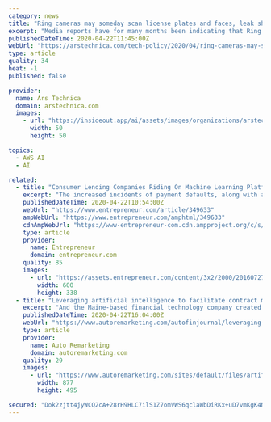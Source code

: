 ```yaml
---
category: news
title: "Ring cameras may someday scan license plates and faces, leak shows"
excerpt: "Media reports have for many months been indicating that Ring may integrate facial recognition into its product line. The company does not at this time use any such technology, including Amazon's own Rekognition platform, but in a January 6 letter to Congress (PDF), Amazon left open the possibility for adding it in the future. \"We do frequently ..."
publishedDateTime: 2020-04-22T11:45:00Z
webUrl: "https://arstechnica.com/tech-policy/2020/04/ring-cameras-may-someday-scan-license-plates-and-faces-leak-shows/"
type: article
quality: 34
heat: -1
published: false

provider:
  name: Ars Technica
  domain: arstechnica.com
  images:
    - url: "https://insideout.app/ai/assets/images/organizations/arstechnica.com-50x50.jpg"
      width: 50
      height: 50

topics:
  - AWS AI
  - AI

related:
  - title: "Consumer Lending Companies Riding On Machine Learning Platforms To Manage Risks"
    excerpt: "The increased incidents of payment defaults, along with an alarming credit risk rate have prompted many of these firms to build risk mitigation models using machine learning (ML), so as to reduce the risk of default in a cost-effective manner, while taking smart, well-informed lending decisions in these complex times. The traditional analytical ..."
    publishedDateTime: 2020-04-22T10:54:00Z
    webUrl: "https://www.entrepreneur.com/article/349633"
    ampWebUrl: "https://www.entrepreneur.com/amphtml/349633"
    cdnAmpWebUrl: "https://www-entrepreneur-com.cdn.ampproject.org/c/s/www.entrepreneur.com/amphtml/349633"
    type: article
    provider:
      name: Entrepreneur
      domain: entrepreneur.com
    quality: 85
    images:
      - url: "https://assets.entrepreneur.com/content/3x2/2000/20160727110527-shutterstock-391308160.jpeg?width=600&crop=16:9"
        width: 600
        height: 338
  - title: "Leveraging artificial intelligence to facilitate contract modifications during COVID-19"
    excerpt: "And the Maine-based financial technology company created a solution powered by artificial intelligence to provide this assistance. Constant recently launched an AI-powered software platform for banks and non-bank consumer lenders that can provide faster and more accurate decisions about payment deferrals, loan modifications and other workouts."
    publishedDateTime: 2020-04-22T16:04:00Z
    webUrl: "https://www.autoremarketing.com/autofinjournal/leveraging-artificial-intelligence-facilitate-contract-modifications-during-covid-19"
    type: article
    provider:
      name: Auto Remarketing
      domain: autoremarketing.com
    quality: 29
    images:
      - url: "https://www.autoremarketing.com/sites/default/files/artificial%20intelligence_4.jpg"
        width: 877
        height: 495

secured: "Dok2zjtt4jyWCQ2cA+28rH9HLC7ilS1Z7omVWS6qclaWbDiRKx+uD7vmKgK4NS4eo4mwBZZamhfXiLB730V/A0b0MAuvLpiafpIbaG940MgvH2PJ3F/e6PNTIdw3czsnLfbqXvPywvELAiKABJu9CTkPiBekdQWHF9ppb2KW048t4DxA9jD9BkSr621Esw42uOyluW0FqlkmVc1gMlc8bcpv1XE7ufzl2cK8JdBcMgXltQkWKZvbzQSac/WTykTHsgoljucwNisk6+EfBsd/mbfvcWnjD95lz6UVSwmMa1zY2aeBvxA6y7ChKs06FhnicTt+knV4y+S6/C8HnBWOkT60/g0jvcHKhJWB+vo08m7+A+u5R9isl6w+JFuEVMTDHuqBNsVpJXLlEtxfEIIFpfYAc0SLULg+O93Hn1Ewan/DwjI/XxSA6DsHVpyH4BffiL5uBjyiHBM3zOHXxpeUZELb4X1xiJnkI0Y+zgqiSa0=;ejrcujrEcLWHZclpvtO8fQ=="
---
```


